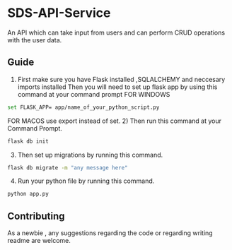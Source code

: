 # SDS-API-Service
An API which can take input from users and can perform CRUD operations with the user data.

## Guide
1) First make sure you have Flask installed ,SQLALCHEMY and neccesary imports installed 
Then you will need to set up flask app by using this command at your command prompt
FOR WINDOWS 
```bash
set FLASK_APP= app/name_of_your_python_script.py
```
FOR MACOS use export instead of set.
2) Then run this command at your Command Prompt.
```bash
flask db init
```
3) Then set up migrations by running this command.
```bash
flask db migrate -m "any message here"
````
4) Run your python file by running this command.
```bash
python app.py
```
## Contributing
As a newbie , any suggestions regarding the code or regarding writing readme are welcome.
